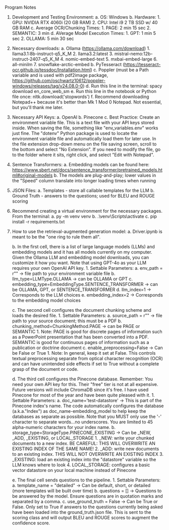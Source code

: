 Program Notes

1. Development and Testing Environment:
    a. OS: Windows
    b. Hardware: 
        1. GPU: NVIDIA RTX 4060i (20 GB RAM)
        2. CPU: Intel i9 2 TB SSD w/ 40 GB RAM
    c. Average OCR/Chunking Times:
        1. PAGE: 2 min 15 sec
        2. SEMANTIC: 3 min
    d. AVerage Model Execution Times:
        1. GPT: 1 min 5 sec
        2. OLLAMA: 5 min 30 sec


2. Necessary downloads:
    a. Ollama (https://ollama.com/download)
        1. llama3.1:8b-instruct-q5_K_M
        2. llama3.2:latest
        3. mistral-nemo:12b-instruct-2407-q5_K_M
        4. nomic-embed-text
        5. mxbai-embed-large
        6. all-minilm
        7. snowflake-arctic-embed
    b. PyTesseract (https://tesseract-ocr.github.io/tessdoc/Installation.html)
    c. Poppler (must be a Path variable and is used with pdf2image package, https://github.com/oschwartz10612/poppler-windows/releases/tag/v24.08.0-0)
    d. Run this line in the terminal: spacy download en_core_web_sm
    e. Run this line in the notebook or Python file once: nltk.download('stopwords')
    f. Recommend downloading Notepad++ because it's better than Mk 1 Mod 0 Notepad. Not essential, but you'll thank me later.


3. Necessary API Keys:
    a. OpenAI 
    b. Pinecone
    c. Best Practice: Create an environment variable file. This is a text file with your API keys stored inside. When saving the
    file, something like "env_variables.env" works just fine. The "dotenv" Python package is used to locate the environment
    variable file and automatically load them for later use. In the file extension drop-down menu on the file saving screen, 
    scroll to the bottom and select "No Extension". If you need to modify the file, go to the folder where it sits, right
    click, and select "Edit with Notepad".


4. Sentence Transformers: 
    a. Embedding models can be found here: https://www.sbert.net/docs/sentence_transformer/pretrained_models.html#original-models
    b. The models are plug-and-play; lower values in the "Speed" column translate into longer loading times when running


5. JSON Files:
    a. Templates - store all callable templates for the LLM
    b. Ground Truth - answers to the questions; used for BLEU and ROUGE scoring


6. Recommend creating a virtual environment for the necessary packages. From the terminal:
    a. py -m venv venv
    b. .\venv\Scripts\activate
    c. pip install -r requirements.txt


7. How to use the retrieval-augmented generation model:
    a. Driver.ipynb is meant to be the "one ring to rule them all". 

    b. In the first cell, there is a list of large language models (LLMs) and embedding models and it has all models currently on my computer. Given the Ollama LLM and embedding model downloads, you can customize it how you want. Note that using GPT-4o as your LLM requires your own OpenAI API key.
        1. Settable Parameters:
            a. env_path = r"" -> file path to your environment variable file
            b. llm_type=LLMType.OLLAMA -> can be OLLAMA or GPT
            c. embedding_type=EmbeddingType.SENTENCE_TRANSFORMER -> can be OLLAMA, GPT, or SENTENCE_TRANSFORMER
            d. llm_index=1 -> Corresponds to the LLM choices 
            e. embedding_index=2 -> Corresponds to the embedding model choices

    c. The second cell configures the document chunking scheme and loads the desired file.
        1. Settable Parameters:
            a. source_path = r"" -> file path to your source document; this must be a PDF
            b. chunking_method=ChunkingMethod.PAGE -> can be PAGE or SEMANTIC
                1. Note: PAGE is good for discrete pages of information such as a PowerPoint presentation that has been converted
                into a PDF. SEMANTIC is good for continuous pages of information such as a publication or doctrine document
            c. enable_preprocessing=False -> Can be False or True
                1. Note: In general, keep it set at False. This controls textual preprocessing separate from optical character
                recognition (OCR) and can have unintended side effects if set to True without a complete grasp of the document
                or code.

    d. The third cell configures the Pinecone database. Remember: You need your own API key for this. Their "free" tier is not
    at all expensive. Future versions will include ChromaDB since it's free. I have used Pinecone for most of the year and have
    been quite pleased with it. 
        1. Settable Parameters:
            a. doc_name='test-datastore' -> This is part of the Pinecone index's name. The code automatically configures the database (a.k.a."Index") as doc_name-embedding_model to help keep the databases as separate as possible. Note that you MUST only use the '-' character to separate words...no underscores. You are limited to 45 alpha-numeric characters for
            your index name.
        b. storage_type=StorageType.PINECONE_EXISTING -> Can be _NEW, _ADD, _EXISTING, or LOCAL_STORAGE
            1. _NEW: write your chunked documents to a new index. BE CAREFUL: THIS WILL OVERWRITE AN EXISTING INDEX OF THE SAME     NAME!
            2. _ADD: write new documents to an existing index. THIS WILL NOT OVERWRITE AN EXISTING INDEX
            3. _EXISTING: load an existing index into the "datastore" variable so the LLM knows where to look
            4. LOCAL_STORAGE: configures a basic vector datastore on your local machine instead of Pinecone

    e. The final cell sends questions to the pipeline.
        1. Settable Parameters:
            a. template_name = "detailed" -> Can be default, short, or detailed (more templates will be built over time)
            b. questions = [] -> Questions to be answered by the model. Ensure questions are in quotation marks and separated
            by a comma.
            c. use_ground_truth = False -> Can be True or False. Only set to True if answers to the questions currently being asked
            have been loaded into the ground_truth.json file. This is sent to the scoring class and will output BLEU and ROUGE scores to augment the confidence score.

